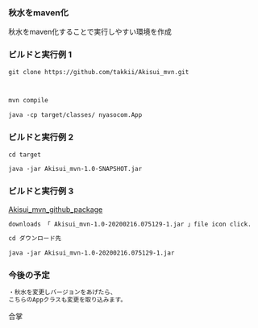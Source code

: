 ### 秋水をmaven化

秋水をmaven化することで実行しやすい環境を作成

### ビルドと実行例 1

```markdown
git clone https://github.com/takkii/Akisui_mvn.git



mvn compile

java -cp target/classes/ nyasocom.App
```

### ビルドと実行例 2

```markdown
cd target

java -jar Akisui_mvn-1.0-SNAPSHOT.jar
```

### ビルドと実行例 3

[Akisui_mvn_github_package](https://github.com/takkii/Akisui_mvn/packages/129108?version=1.0-SNAPSHOT)

```markdown
downloads 「 Akisui_mvn-1.0-20200216.075129-1.jar 」file icon click.

cd ダウンロード先

java -jar Akisui_mvn-1.0-20200216.075129-1.jar
```

### 今後の予定

```markdown
・秋水を変更しバージョンをあげたら、
こちらのAppクラスも変更を取り込みます。
```

合掌
